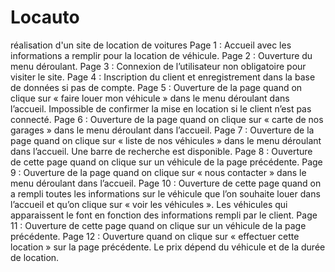 # Locauto
réalisation d'un site de location de voitures
Page 1 : Accueil avec les informations a remplir pour la location de véhicule. 
Page 2 : Ouverture du menu déroulant. 
Page 3 : Connexion de l’utilisateur non obligatoire pour visiter le site. 
Page 4 : Inscription du client et enregistrement dans la base de données si pas de compte. 
Page 5 : Ouverture de la page quand on clique sur « faire louer mon véhicule » dans le menu déroulant dans l’accueil. Impossible de confirmer la mise en location si le client n’est pas connecté. 
Page 6 : Ouverture de la page quand on clique sur « carte de nos garages » dans le menu déroulant dans l’accueil. 
Page 7 : Ouverture de la page quand on clique sur « liste de nos véhicules » dans le menu déroulant dans l’accueil. Une barre de recherche est disponible. 
Page 8 : Ouverture de cette page quand on clique sur un véhicule de la page précédente. 
Page 9 : Ouverture de la page quand on clique sur « nous contacter » dans le menu déroulant dans l’accueil. 
Page 10 : Ouverture de cette page quand on a rempli toutes les informations sur le véhicule que l’on souhaite louer dans l’accueil et qu’on clique sur « voir les véhicules ». Les véhicules qui apparaissent le font en fonction des informations rempli par le client. 
Page 11 : Ouverture de cette page quand on clique sur un véhicule de la page précédente. 
Page 12 : Ouverture quand on clique sur « effectuer cette location » sur la page précédente. Le prix dépend du véhicule et de la durée de location.
